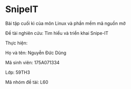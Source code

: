 # SnipeIT
<p>Bài tập cuối kì của môn Linux và phần mềm mã nguồn mở</p>
<p>Đề tài nghiên cứu: Tìm hiểu và triển khai Snipe-IT</p>
<p>Thực hiện: </p>
<p>  Họ và tên: Nguyễn Đức Dũng</p>
<p>  Mã sinh viên: 175A071334</p>
<p>  Lớp: 59TH3</p>
<p>  Mã nhóm đề tài: L60</p>
